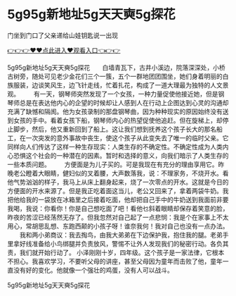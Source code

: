 # 5g95g新地址5g天天奭5g探花
门坐到门口了父亲递给山娃钥匙说一出现

<a href="https://github.com/getmal/fdwwt/issues/2">👉👉👉♥♥点此进入♥观看入口👈👉👉</a>

5g95g新地址5g天天奭5g探花　　白墙青瓦下，古井小溪边，院落深深处，小桥古树旁，随处可见老少金花们三个一簇，五个一群地团团围坐，她们身着明丽的白族服装，边谈笑风生，边飞针走线，忙着扎花，构成了一道大理最为独特的人文景观。
　　有一天，钢琴师突然发现了一个女孩，一种力量促使他接近她，但是钢琴师总是在表达他内心的企望的时候却让人感到人在行动上企图达到心灵的沟通却充满了缺憾和隔阂。他为女孩录制的那盘钢琴曲，因为种种现实的原因始终没有送到女孩的手中。看着女孩下船，钢琴师内心的热望促使他追赶。但在旋梯上，却停止脚步，然后，他又重新回到了船上。这让我们想到抚养这个孩子长大的那名船工，在一次突发的意外事故中丧生，使这个孩子从此变失去了唯一的临时父亲。它同样向人们传达了这样一种生存现实：人类生存的不确定性。不确定性成为人类内心恐惧这个社会的一种潜在的因素。暂时和选择的意义，向我们暗示了人类生存的一些本质问题。
　　方便面是为儿子买的。可是我现在有充分的理由享用它。昨晚老公瞪着大眼睛，健妇似的叉着腰，大声数落我，说：不理家务，不烧开水。看他气势汹汹的样子，我马上从床上翻身起来，烧了一次零点的开水。这就是今日的方便面的开水来源了。但是我正吃着面这当儿，老公又回来了，拿着两袋牛奶。我把他给我的一袋放在冰箱里之后接着吃面，他却把自己手中的牛奶送到我面前非要我喝，我说：你看你！你是自己想吃面了吧！看他乜斜着眼睛却保存着笑意的脸，昨夜的苦涩已经荡然无存了。但我忽然对自己起了一点悲悯：我是个在家事上不太用心，常胡思乱想、东跑西颠的小孩子呀！谁奈我何！我对自己也没有一点办法。
　　我和两小弟商议：我去掏鸟，由我大弟弟在下边保护我，抱住我的腿。老弟手里拿好线准备给小鸟绑腿并负责放风，警惕不让外人发现我们的秘密行动。各负其责，我们就开始行动了。
小泽刚刚十岁，四年级。这个孩子是一家法律，它根本不担心。我喜欢学习，不要听父母的讲座，甚至父母因为童年而击败了他，童年一直没有好的变化。他就像一个强壮的鸡蛋，没有人可以战斗。

5g95g新地址5g天天奭5g探花
